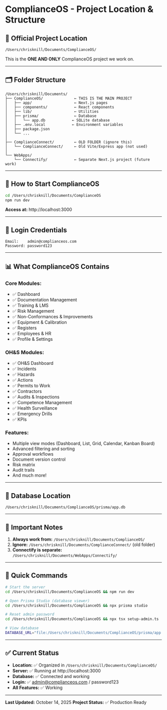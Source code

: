 # ComplianceOS - Project Location & Structure

## 📍 **Official Project Location**

```
/Users/chrisknill/Documents/ComplianceOS/
```

This is the **ONE AND ONLY** ComplianceOS project we work on.

---

## 🗂️ **Folder Structure**

```
/Users/chrisknill/Documents/
├── ComplianceOS/              ← THIS IS THE MAIN PROJECT
│   ├── app/                   ← Next.js pages
│   ├── components/            ← React components
│   ├── lib/                   ← Utilities
│   ├── prisma/                ← Database
│   │   └── app.db            ← SQLite database
│   ├── .env.local            ← Environment variables
│   ├── package.json
│   └── ...
│
├── ComplianceConnect/         ← OLD FOLDER (ignore this)
│   └── ComplianceConnect/     ← Old Vite/Express app (not used)
│
└── WebApps/
    └── Connectify/            ← Separate Next.js project (future work)
```

---

## 🚀 **How to Start ComplianceOS**

```bash
cd /Users/chrisknill/Documents/ComplianceOS
npm run dev
```

**Access at:** http://localhost:3000

---

## 🔐 **Login Credentials**

```
Email:    admin@complianceos.com
Password: password123
```

---

## 📊 **What ComplianceOS Contains**

### **Core Modules:**
- ✅ Dashboard
- ✅ Documentation Management
- ✅ Training & LMS
- ✅ Risk Management
- ✅ Non-Conformances & Improvements
- ✅ Equipment & Calibration
- ✅ Registers
- ✅ Employees & HR
- ✅ Profile & Settings

### **OH&S Modules:**
- ✅ OH&S Dashboard
- ✅ Incidents
- ✅ Hazards
- ✅ Actions
- ✅ Permits to Work
- ✅ Contractors
- ✅ Audits & Inspections
- ✅ Competence Management
- ✅ Health Surveillance
- ✅ Emergency Drills
- ✅ KPIs

### **Features:**
- Multiple view modes (Dashboard, List, Grid, Calendar, Kanban Board)
- Advanced filtering and sorting
- Approval workflows
- Document version control
- Risk matrix
- Audit trails
- And much more!

---

## 🎯 **Database Location**

```
/Users/chrisknill/Documents/ComplianceOS/prisma/app.db
```

---

## 📝 **Important Notes**

1. **Always work from:** `/Users/chrisknill/Documents/ComplianceOS/`
2. **Ignore:** `/Users/chrisknill/Documents/ComplianceConnect/` (old folder)
3. **Connectify is separate:** `/Users/chrisknill/Documents/WebApps/Connectify/`

---

## 🔧 **Quick Commands**

```bash
# Start the server
cd /Users/chrisknill/Documents/ComplianceOS && npm run dev

# Open Prisma Studio (database viewer)
cd /Users/chrisknill/Documents/ComplianceOS && npx prisma studio

# Reset admin password
cd /Users/chrisknill/Documents/ComplianceOS && npx tsx setup-admin.ts

# View database
DATABASE_URL="file:/Users/chrisknill/Documents/ComplianceOS/prisma/app.db" npx prisma studio
```

---

## ✅ **Current Status**

- **Location:** ✅ Organized in `/Users/chrisknill/Documents/ComplianceOS/`
- **Server:** ✅ Running at http://localhost:3000
- **Database:** ✅ Connected and working
- **Login:** ✅ admin@complianceos.com / password123
- **All Features:** ✅ Working

---

**Last Updated:** October 14, 2025
**Project Status:** ✅ Production Ready

